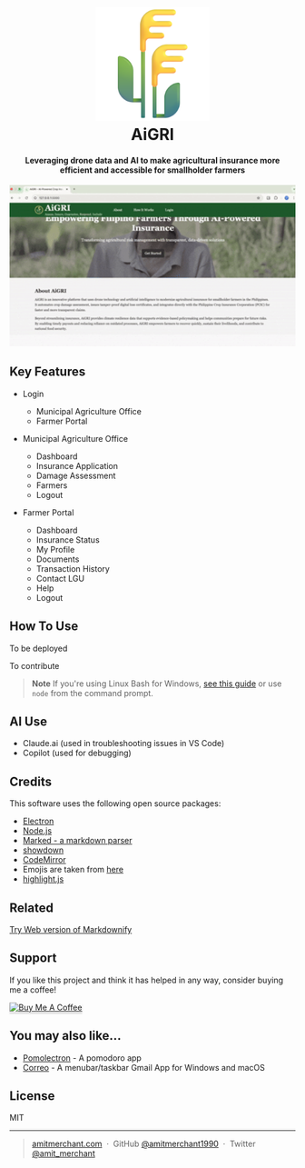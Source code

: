 
<h1 align="center">
  <br>
  <img src="https://raw.githubusercontent.com/ausdotsn50/aigri-logo/main/aigri-logo.png" alt="AiGRI" width="200"></a>
  <br>
  AiGRI
  <br>
</h1>

<h4 align="center">Leveraging drone data and AI to make agricultural insurance more efficient and accessible for smallholder farmers</h4>

<p align="center">
  <img src="https://raw.githubusercontent.com/ausdotsn50/aigri-logo/main/demo.gif" alt="Demo" width="800">
</p>

## Key Features

* Login 
  - Municipal Agriculture Office
  - Farmer Portal

* Municipal Agriculture Office 
  - Dashboard
  - Insurance Application
  - Damage Assessment
  - Farmers
  - Logout

* Farmer Portal
  - Dashboard
  - Insurance Status
  - My Profile
  - Documents
  - Transaction History
  - Contact LGU
  - Help
  - Logout

## How To Use
To be deployed

To contribute

> **Note**
> If you're using Linux Bash for Windows, [see this guide](https://www.howtogeek.com/261575/how-to-run-graphical-linux-desktop-applications-from-windows-10s-bash-shell/) or use `node` from the command prompt.

## AI Use
- Claude.ai (used in troubleshooting issues in VS Code)
- Copilot (used for debugging)


## Credits

This software uses the following open source packages:

- [Electron](http://electron.atom.io/)
- [Node.js](https://nodejs.org/)
- [Marked - a markdown parser](https://github.com/chjj/marked)
- [showdown](http://showdownjs.github.io/showdown/)
- [CodeMirror](http://codemirror.net/)
- Emojis are taken from [here](https://github.com/arvida/emoji-cheat-sheet.com)
- [highlight.js](https://highlightjs.org/)

## Related

[Try Web version of Markdownify](https://notepad.js.org/markdown-editor/)

## Support

If you like this project and think it has helped in any way, consider buying me a coffee!

<a href="https://buymeacoffee.com/amitmerchant" target="_blank"><img src="app/img/bmc-button.png" alt="Buy Me A Coffee" style="height: 41px !important;width: 174px !important;box-shadow: 0px 3px 2px 0px rgba(190, 190, 190, 0.5) !important;-webkit-box-shadow: 0px 3px 2px 0px rgba(190, 190, 190, 0.5) !important;" ></a>

## You may also like...

- [Pomolectron](https://github.com/amitmerchant1990/pomolectron) - A pomodoro app
- [Correo](https://github.com/amitmerchant1990/correo) - A menubar/taskbar Gmail App for Windows and macOS

## License

MIT

---

> [amitmerchant.com](https://www.amitmerchant.com) &nbsp;&middot;&nbsp;
> GitHub [@amitmerchant1990](https://github.com/amitmerchant1990) &nbsp;&middot;&nbsp;
> Twitter [@amit_merchant](https://twitter.com/amit_merchant)


